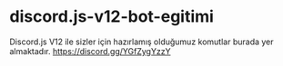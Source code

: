 # discord.js-v12-bot-egitimi
Discord.js V12 ile sizler için hazırlamış olduğumuz komutlar burada yer almaktadır. https://discord.gg/YGfZygYzzY
